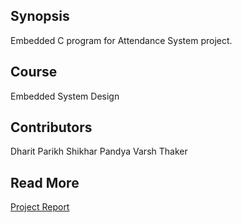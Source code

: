 ## Synopsis

Embedded C program for Attendance System project. 

## Course

Embedded System Design

## Contributors

Dharit Parikh
Shikhar Pandya
Varsh Thaker

## Read More

[Project Report](https://drive.google.com/file/d/0B5UFvL1_iTwdenNRVGowWDZwbGM/view?usp=sharing)
